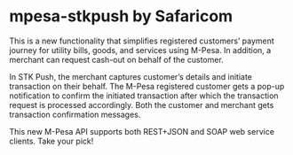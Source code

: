 # mpesa-stkpush by Safaricom
This is a new functionality that simplifies registered customers’ payment journey for utility bills, goods, and services using M-Pesa. In addition, a merchant can request cash-out on behalf of the customer.

In STK Push, the merchant captures customer’s details and initiate transaction on their behalf. The M-Pesa registered customer gets a  pop-up notification to confirm the initiated transaction after which the transaction request is processed accordingly. Both the customer and merchant gets transaction confirmation messages.

This new M-Pesa API supports both REST+JSON and SOAP web service clients. Take your pick!
